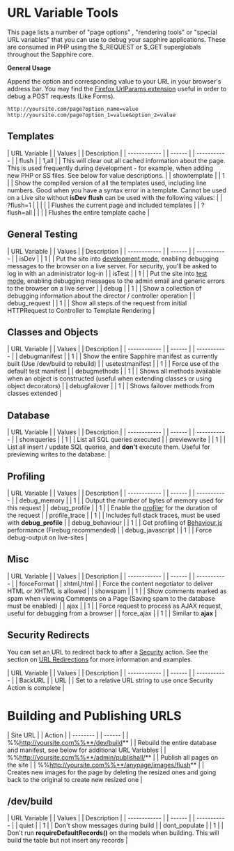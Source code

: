 # URL Variable Tools

This page lists a number of "page options" , "rendering tools" or "special URL variables" that you can use to debug your
sapphire applications.  These are consumed in PHP using the $_REQUEST or $_GET superglobals throughout the Sapphire
core.

**General Usage**

Append the option and corresponding value to your URL in your browser's address bar.  You may find the [Firefox
UrlParams extension](https///addons.mozilla.org/en-US/firefox/addon/1290) useful in order to debug a POST requests (Like
Forms).

    http://yoursite.com/page?option_name=value
    http://yoursite.com/page?option_1=value&option_2=value

## Templates

 | URL Variable | | Values | | Description                                                     | 
 | ------------ | | ------ | | -----------                                                     | 
 | flush        | | 1,all  | | This will clear out all cached information about the page.  This is used frequently during development - for example, when adding new PHP or SS files. See below for value descriptions. | 
 | showtemplate | | 1      | | Show the compiled version of all the templates used, including line numbers.  Good when you have a syntax error in a template. Cannot be used on a Live site without **isDev**  **flush** can be used with the following values: |
 | ?flush=1 |   | |        | | Flushes the current page and included templates |
 | ?flush=all   | |        | | Flushes the entire template cache |            

## General Testing

 | URL Variable  | | Values | | Description                                                | 
 | ------------  | | ------ | | -----------                                                | 
 | isDev         | | 1      | | Put the site into [development mode](/topics/debugging), enabling debugging messages to the browser on a live server.  For security, you'll be asked to log in with an administrator log-in | 
 | isTest        | | 1      | | Put the site into [test mode](/topics/debugging), enabling debugging messages to the admin email and generic errors to the browser on a live server                                         | 
 | debug         | | 1      | | Show a collection of debugging information about the director / controller operation        |
 | debug_request | | 1      | | Show all steps of the request from initial HTTPRequest to Controller to Template Rendering  | 

## Classes and Objects

 | URL Variable    | | Values | | Description                                                                               | 
 | ------------    | | ------ | | -----------                                                                               | 
 | debugmanifest   | | 1      | | Show the entire Sapphire manifest as currently built (Use /dev/build to rebuild)          | 
 | usetestmanifest | | 1      | | Force use of the default test manifest                                                    | 
 | debugmethods    | | 1      | | Shows all methods available when an object is constructed (useful when extending classes or using object decorators) | 
 | debugfailover   | | 1      | | Shows failover methods from classes extended                                              | 

## Database

 | URL Variable | | Values | | Description                                                                                  | 
 | ------------ | | ------ | | -----------                                                                                  | 
 | showqueries  | | 1      | | List all SQL queries executed                                                                | 
 | previewwrite | | 1      | | List all insert / update SQL queries, and **don't** execute them.  Useful for previewing writes to the database. | 

## Profiling

 | URL Variable     | | Values | | Description                                                                                      | 
 | ------------     | | ------ | | -----------                                                                                      | 
 | debug_memory     | | 1      | | Output the number of bytes of memory used for this request                                       | 
 | debug_profile    | | 1      | | Enable the [profiler](profiler) for the duration of the request                                  | 
 | profile_trace    | | 1      | | Includes full stack traces, must be used with **debug_profile**                                  | 
 | debug_behaviour  | | 1      | | Get profiling of [Behaviour.js](http://bennolan.com/behaviour) performance (Firebug recommended) | 
 | debug_javascript | | 1      | | Force debug-output on live-sites                                                                 | 

## Misc

 | URL Variable | | Values     | | Description                                                                                                | 
 | ------------ | | ------     | | -----------                                                                                                | 
 | forceFormat  | | xhtml,html | | Force the content negotiator to deliver HTML or XHTML is allowed                                           | 
 | showspam     | | 1          | | Show comments marked as spam when viewing Comments on a Page (Saving spam to the database must be enabled) | 
 | ajax         | | 1          | | Force request to process as AJAX request, useful for debugging from a browser                              | 
 | force_ajax   | | 1          | | Similar to **ajax**                                                                                        | 

## Security Redirects

You can set an URL to redirect back to after a [Security](/topics/security) action.  See the section on [URL
Redirections](security#redirect_back_to_another_page_after_login) for more information and examples.

 | URL Variable | | Values | | Description                                                          | 
 | ------------ | | ------ | | -----------                                                          | 
 | BackURL      | | URL    | | Set to a relative URL string to use once Security Action is complete | 

# Building and Publishing URLS

 | Site URL                                         | | Action                                                            | 
 | --------                                         | | ------                                                            | 
 | %%http://yoursite.com%%**/dev/build**            | | Rebuild the entire database and manifest, see below for additional URL Variables                                      | 
 | %%http://yoursite.com%%**/admin/publishall/**    | | Publish all pages on the site                                     | 
 | %%http://yoursite.com%%**/anypage/images/flush** | | Creates new images for the page by deleting the resized ones and going back to the original to create new resized one | 

##  /dev/build

 | URL Variable  | | Values | | Description                                                                                 | 
 | ------------  | | ------ | | -----------                                                                                 | 
 | quiet         | | 1      | | Don't show messages during build                                                            | 
 | dont_populate | | 1      | | Don't run **requireDefaultRecords()** on the models when building. This will build the table but not insert any records | 

